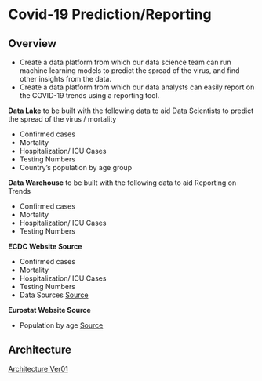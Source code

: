 # Covid-19 Prediction/Reporting

## Overview
- Create a data platform from which our data science team can run machine learning models to predict the spread of the virus, and find other insights from the data.
- Create a data platform from which our data analysts can easily report on the COVID-19 trends using a reporting tool.

**Data Lake** to be built with the following data to aid Data Scientists to predict the spread of the virus / mortality
- Confirmed cases
- Mortality
- Hospitalization/ ICU Cases
- Testing Numbers
- Country’s population by age group

**Data Warehouse** to be built with the following data to aid Reporting on Trends
- Confirmed cases
- Mortality
- Hospitalization/ ICU Cases
- Testing Numbers

**ECDC Website Source**
- Confirmed cases
- Mortality
- Hospitalization/ ICU Cases
- Testing Numbers
- Data Sources
[Source](https://www.ecdc.europa.eu/en/covid-19/data)

**Eurostat Website Source**
- Population by age
[Source](https://ec.europa.eu/eurostat/estat-navtree-portlet-prod/BulkDownloadListing?file=data/tps00010.tsv.gz)

## Architecture
[Architecture Ver01](https://i.imgur.com/LpfLDvZ.png)